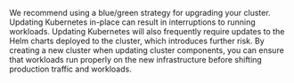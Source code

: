 We recommend using a blue/green strategy for upgrading your cluster.
Updating Kubernetes in-place can result in interruptions to running
workloads. Updating Kubernetes will also frequently require updates to
the Helm charts deployed to the cluster, which introduces further risk.
By creating a new cluster when updating cluster components, you can
ensure that workloads run properly on the new infrastructure before
shifting production traffic and workloads.

<div class="plugin_pagetree">

</div>
